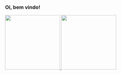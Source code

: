 ### Oi, bem vindo!

 <div>
  <a href="https://github.com/dickson-silva">
  <img height="180em" src="https://github-readme-stats.vercel.app/api?username=dickson-silva&theme=gotham&show_icons=true&include_all_commits=true&count_private=true"/>
  <img height="180em" src="https://github-readme-stats.vercel.app/api/top-langs/?username=dickson-silva&theme=gotham&layout=compact"/>
</div>

